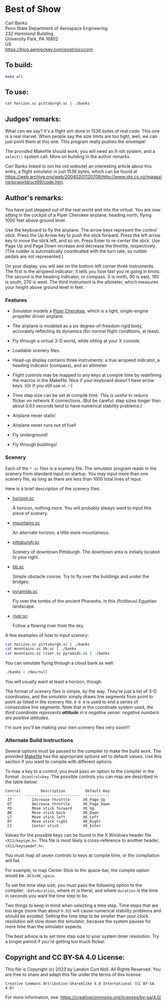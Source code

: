 # Best of Show

Carl Banks\
Penn State Department of Aerospace Engineering\
232 Hammond Building\
University Park, PA 16802\
US\
<https://blog.aerojockey.com/post/iocccsim>

## To build:

```sh
make all
```

## To use:

```sh
cat horizon.sc pittsburgh.sc | ./banks
```

## Judges' remarks:

What can we say?  It's a flight sim done in 1536 bytes of real code.
This one is a real marvel.  When people say the size limits are too
tight, well, we can just point them at this one.  This program really
pushes the envelope!

The provided Makefile should work; you will need an X-ish system, and
a `select()` system call.  More on building in the author remarks.

Carl Banks linked to (on his old website) an interesting article about this
entry, a flight simulator in just 1536 bytes, which can be found at
<https://web.archive.org/web/20040201120708/http://www.idg.co.nz/magazine/pcworld/oct99/code.htm>.

## Author's remarks:

You have just stepped out of the real world and into the
virtual.  You are now sitting in the cockpit of a Piper Cherokee
airplane, heading north, flying 1000 feet above ground level.

Use the keyboard to fly the airplane.  The arrow keys represent
the control stick.  Press the Up Arrow key to push the stick
forward.  Press the left arrow key to move the stick left, and
so on.  Press Enter to re-center the stick.  Use Page Up and Page
Down increase and decrease the throttle, respectively.  (The
rudder is automatically coordinated with the turn rate, so
rudder pedals are not represented.)

On your display, you will see on the bottom left corner three
instruments.  The first is the airspeed indicator; it tells you
how fast you're going in knots.  The second is the heading
indicator, or compass.  0 is north, 90 is east, 180 is south,
270 is west.  The third instrument is the altimeter, which
measures your height above ground level in feet.

### Features

* Simulator models a [Piper
Cherokee](https://en.wikipedia.org/wiki/Piper_PA-28_Cherokee), which is a light,
single-engine propeller driven airplane.

* The airplane is modeled as a six degree-of-freedom rigid body, accurately
reflecting its dynamics (for normal flight conditions, at least).

* Fly through a virtual 3-D world, while sitting at your X console.

* Loadable scenery files.

* Head-up display contains three instruments: a true airspeed indicator, a
heading indicator (compass), and an altimeter.

* Flight controls may be mapped to any keys at compile time by redefining the
macros in the Makefile.  Nice if your keyboard doesn't have arrow keys.  (Or
if you still use vi. :-)

* Time step size can be set at compile time.  This is useful to reduce flicker
on network X connections.  (But be careful: step sizes longer than about 0.03
seconds tend to have numerical stability problems.)

* Airplane never stalls!

* Airplane never runs out of fuel!

* Fly underground!

* Fly through buildings!


### Scenery

Each of the `*.sc` files is a scenery file.  The simulator
program reads in the scenery from standard input on startup.
You may input more than one scenery file, as long as there are
less than 1000 total lines of input.

Here is a brief description of the scenery files:

- [horizon.sc](horizon.sc)

    A horizon, nothing more.  You will probably always want to input this piece
    of scenery.

- [mountains.sc](mountains.sc)

    An alternate horizon; a little more mountainous.

- [pittsburgh.sc]([pittsburgh.sc])

    Scenery of downtown Pittsburgh.  The downtown area is initially located
    to your right.

- [bb.sc](bb.sc)

    Simple obstacle course.  Try to fly over the buildings and under the
    bridges.

- [pyramids.sc](pyramids.sc)

    Fly over the tombs of the ancient Pharaohs, in this (fictitious) Egyptian
    landscape.

- [river.sc](river.sc)

    Follow a flowing river from the sky.


A few examples of how to input scenery:

```sh
cat horizon.sc pittsburgh.sc | ./banks
cat mountains.sc bb.sc | ./banks
cat mountains.sc river.sc pyramids.sc | ./banks
```

You can simulate flying through a cloud bank as well:


```sh
./banks < /dev/null
```


You will usually want at least a horizon, though.

The format of scenery files is simple, by the way.  They're just
a list of 3-D coordinates, and the simulator simply draws line
segments from point to point as listed in the scenery file.  `0 0
0` is used to end a series of consecutive line segments.  Note
that in the coordinate system used, _the third coordinate
represents **altitude** in a negative sense: negative numbers are
positive altitudes_.

I'm sure you'll be making your own scenery files very soon!!!

### Alternate Build Instructions

Several options must be passed to the compiler to make the build
work.  The provided [Makefile](Makefile) has the appropriate options set
to default values.  Use this section if you want to compile with
different options.

To map a key to a control, you must pass an option to the
compiler in the format `-Dcontrol=key`.  The possible controls
you can map are described in the table below:

```
Control         Description         Default Key
-------  -------------------------  -----------
 IT         Increase throttle      XK_Page_Up
 DT         Decrease throttle      XK_Page_Down
 FD         Move stick forward     XK_Up
 BK         Move stick back        XK_Down
 LT         Move stick left        XK_Left
 RT         Move stick right       XK_Right
 CS         Center stick           XK_Enter
```

Values for the possible keys can be found in the X Windows
header file `<X11/keysym.h>`.  This file is most likely a
cross-reference to another header, `<X11/keysymdef.h>`.

You must map all seven controls to keys at compile time, or the
compilation will fail.

For example, to map Center Stick to the space-bar, the compile
option would be `-DCS=XK_space`.


To set the time step size, you must pass the following option to
the compiler: `-Ddt=duration`, where `dt` is literal, and where
`duration` is the time in seconds you want the time step to be.

Two things to keep in mind when selecting a time step.  Time
steps that are too large (more than about `0.03`) will cause
numerical stability problems and should be avoided.  Setting the
time step to be smaller than your clock resolution will slow
down the simulator, because the system pauses for more time than
the simulator expects.

The best advice is to set time step size to your system timer
resolution.  Try a longer period if you're getting too much
flicker.

## Copyright and CC BY-SA 4.0 License:

This file is Copyright (c) 2023 by Landon Curt Noll.  All Rights Reserved.
You are free to share and adapt this file under the terms of this license:

    Creative Commons Attribution-ShareAlike 4.0 International (CC BY-SA 4.0)

For more information, see: https://creativecommons.org/licenses/by-sa/4.0/
